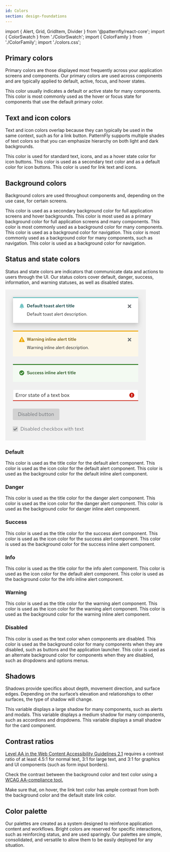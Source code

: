 ```yaml
---
id: Colors
section: design-foundations
---
```

import { Alert, Grid, GridItem, Divider } from '@patternfly/react-core';
import { ColorSwatch } from './ColorSwatch';
import { ColorFamily } from './ColorFamily';
import './colors.css';

## Primary colors

Primary colors are those displayed most frequently across your application screens and components. Our primary colors are used across components and are typically applied to default, active, focus, and hover states.

<ColorSwatch label="Default" color="--pf-v5-global--primary-color--100">
This color usually indicates a default or active state for many components.
</ColorSwatch>

<ColorSwatch label="Hover" color="--pf-v5-global--primary-color--200">
This color is most commonly used as the hover or focus state for components that use the default primary color.
</ColorSwatch>
  
## Text and icon colors

Text and icon colors overlap because they can typically be used in the same context, such as for a link button. PatternFly supports multiple shades of text colors so that you can emphasize hierarchy on both light and dark backgrounds.

<ColorSwatch color="--pf-v5-global--Color--100">
This color is used for standard text, icons, and as a hover state color for icon buttons. 
</ColorSwatch>

<ColorSwatch color="--pf-v5-global--Color--200">
This color is used as a secondary text color and as a default color for icon buttons. 
</ColorSwatch>

<ColorSwatch color="--pf-v5-global--link--Color">
This color is used for link text and icons.
</ColorSwatch>
  
## Background colors

Background colors are used throughout components and, depending on the use case, for certain screens.

<ColorSwatch color="--pf-v5-global--BackgroundColor--200">
This color is used as a secondary background color for full application screens and hover backgrounds.
</ColorSwatch>
<ColorSwatch color="--pf-v5-global--BackgroundColor--100">
This color is most used as a primary background color for full application screens and many components.
</ColorSwatch>
<ColorSwatch color="--pf-v5-global--BackgroundColor--dark-100">
This color is most commonly used as a background color for many components.
</ColorSwatch>
<ColorSwatch color="--pf-v5-global--BackgroundColor--dark-200">
This color is used as a background color for navigation.
</ColorSwatch>
<ColorSwatch color="--pf-v5-global--BackgroundColor--dark-300">
This color is most commonly used as a background color for many components, such as navigation.
</ColorSwatch>
<ColorSwatch color="--pf-v5-global--BackgroundColor--dark-400">
This color is used as a background color for navigation.
</ColorSwatch>
  
<Divider className="ws-colors-divider" />

## Status and state colors

Status and state colors are indicators that communicate data and actions to users through the UI. Our status colors cover default, danger, success, information, and warning statuses, as well as disabled states.

<img width="443px" src="./patternfly-status.png" alt="PatternFly status colors" />
 
### Default

<ColorSwatch color="--pf-v5-global--default-color--300" caption="alert title">
  This color is used as the title color for the default alert component.
</ColorSwatch>
<ColorSwatch color="--pf-v5-global--default-color--200" caption="alert icon">
  This color is used as the icon color for the default alert component.
</ColorSwatch>
<ColorSwatch color="--pf-v5-global--palette--cyan-50" caption="inline alert background">
  This color is used as the background color for the default inline alert component.
</ColorSwatch>

### Danger
<ColorSwatch color="--pf-v5-global--danger-color--200" caption="alert title">
This color is used as the title color for the danger alert component.
</ColorSwatch>
<ColorSwatch color="--pf-v5-global--danger-color--100" caption="alert icon">
This color is used as the icon color for the danger alert component.
</ColorSwatch> 
<ColorSwatch color="--pf-v5-global--palette--red-50" caption="inline alert background">
This color is used as the background color for danger inline alert component.
</ColorSwatch>

### Success
<ColorSwatch color="--pf-v5-global--success-color--200" caption="alert title">
This color is used as the title color for the success alert component.
</ColorSwatch>
<ColorSwatch color="--pf-v5-global--success-color--100" caption="alert icon">
This color is used as the icon color for the success alert component.
</ColorSwatch>
<ColorSwatch color="--pf-v5-global--palette--green-50" caption="inline alert background">
This color is used as the background color for the success inline alert component.
</ColorSwatch>

### Info

<ColorSwatch color="--pf-v5-global--info-color--200" caption="alert title">
This color is used as the title color for the info alert component.
</ColorSwatch>
<ColorSwatch color="--pf-v5-global--info-color--100" caption="alert icon">
This color is used as the icon color for the default alert component.
</ColorSwatch>
<ColorSwatch color="--pf-v5-global--palette--blue-50" caption="alert background">
This color is used as the background color for the info inline alert component.
</ColorSwatch>

### Warning
<ColorSwatch color="--pf-v5-global--warning-color--200" caption="alert title">
  This color is used as the title color for the warning alert component.
</ColorSwatch>
<ColorSwatch color="--pf-v5-global--warning-color--100" caption="alert icon">
  This color is used as the icon color for the warning alert component.
</ColorSwatch>
<ColorSwatch color="--pf-v5-global--palette--gold-50" caption="inline alert background">
  This color is used as the background color for the warning inline alert component.
</ColorSwatch>

### Disabled
<ColorSwatch color="--pf-v5-global--disabled-color--100">
  This color is used as the text color when components are disabled.
</ColorSwatch>
<ColorSwatch color="--pf-v5-global--disabled-color--200">
  This color is used as the background color for many components when they are disabled, such as buttons and the application launcher.
</ColorSwatch>
<ColorSwatch color="--pf-v5-global--disabled-color--300">
  This color is used as an alternate background color for components when they are disabled, such as dropdowns and options menus.
</ColorSwatch>

## Shadows

Shadows provide specifics about depth, movement direction, and surface edges. Depending on the surface’s elevation and relationships to other surfaces, the type of shadow will change.

<ColorSwatch label="Large" color="--pf-v5-global--BoxShadow--lg">
This variable displays a large shadow for many components, such as alerts and modals.
</ColorSwatch>
<ColorSwatch label="Medium" color="--pf-v5-global--BoxShadow--md">
This variable displays a medium shadow for many components, such as accordions and dropdowns.
</ColorSwatch>
<ColorSwatch label="Small" color="--pf-v5-global--BoxShadow--sm">
This variable displays a small shadow for the card component.
</ColorSwatch>


## Contrast ratios
<p>
  <a href="https://www.w3.org/WAI/standards-guidelines/wcag/new-in-21/" target="_blank" className="pf-m-link">Level AA in the Web Content Accessibility Guidelines 2.1</a> requires a contrast ratio of at least 4.5:1 for normal text, 3:1 for large text, and 3:1 for graphics and UI components (such as form input borders).
</p>

Check the contrast between the background color and text color using a <a href="https://color.a11y.com/?wc3" target="_blank" className="pf-m-link">WCAG AA-compliance tool.</a>

Make sure that, on hover, the link text color has ample contrast from both the background color and the default state link color.

## Color palette
Our palettes are created as a system designed to reinforce application content and workflows. Bright colors are reserved for specific interactions, such as reinforcing status, and are used sparingly. Our palettes are simple, consolidated, and versatile to allow them to be easily deployed for any situation.

<Grid hasGutter>
  <GridItem xl2RowSpan={1} xl2={4} xl={6} xlRowSpan={2} sm={12}>
    <ColorFamily title="Gray family" family="black" />
  </GridItem>
  <GridItem xl2={4} xl={6} sm={12}>
    <ColorFamily title="Blue family" family="blue" />
  </GridItem>
  <GridItem xl2={4} xl={6} sm={12}>
    <ColorFamily title="Shadows" family="shadows" />
  </GridItem>
  <GridItem xl2={4} xl={6} sm={12}>
    <ColorFamily title="Green family" family="green" />
  </GridItem>
  <GridItem xl2={4} xl={6} sm={12}>
    <ColorFamily title="Cyan family" family="cyan" />
  </GridItem>
  <GridItem xl2={4} xl={6} sm={12}>
    <ColorFamily title="Purple family" family="purple" />
  </GridItem>
  <GridItem xl2={4} xl={6} sm={12}>
    <ColorFamily title="Light blue family" family="light-blue" />
  </GridItem>
  <GridItem xl2={4} xl={6} sm={12}>
    <ColorFamily title="Gold family" family="gold" />
  </GridItem>
  <GridItem xl2={4} xl={6} sm={12}>
    <ColorFamily title="Light green family" family="light-green" />
  </GridItem>
  <GridItem xl2={4} xl={6} sm={12}>
    <ColorFamily title="Orange family" family="orange" />
  </GridItem>
  <GridItem xl2={4} xl={6} sm={12}>
    <ColorFamily title="Red family" family="red" />
  </GridItem>
</Grid>